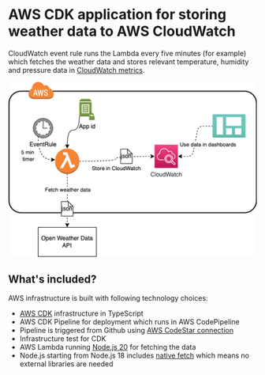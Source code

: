# AWS CDK application for storing weather data to AWS CloudWatch

CloudWatch event rule runs the Lambda every five minutes (for example) which fetches
the weather data and stores relevant temperature, humidity and pressure data in [CloudWatch metrics](https://docs.aws.amazon.com/AmazonCloudWatch/latest/monitoring/working_with_metrics.html).

![Architecture](app.drawio.png)

## What's included?

AWS infrastructure is built with following technology choices:

* [AWS CDK](https://aws.amazon.com/cdk/) infrastructure in TypeScript
* AWS CDK Pipeline for deployment which runs in AWS CodePipeline
* Pipeline is triggered from Github using [AWS CodeStar connection](https://docs.aws.amazon.com/codestar-connections/latest/APIReference/Welcome.html)
* Infrastructure test for CDK
* AWS Lambda running [Node.js 20](https://nodejs.org/en/) for fetching the data
* Node.js starting from Node.js 18 includes [native fetch](https://nodejs.org/en/blog/announcements/v18-release-announce/) which means no external libraries are needed
